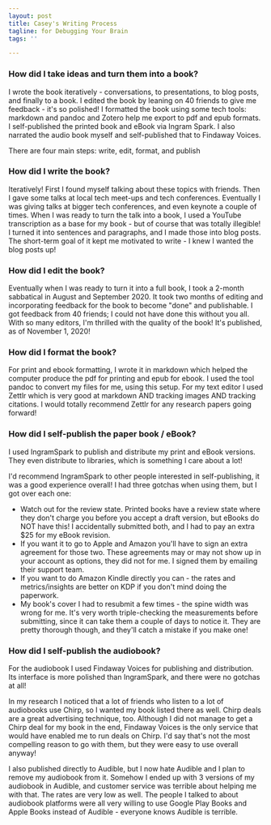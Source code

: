```yaml
---
layout: post
title: Casey's Writing Process
tagline: for Debugging Your Brain
tags: ''

---
```

### How did I take ideas and turn them into a book?

I wrote the book iteratively - conversations, to presentations, to blog posts, and finally to a book. I edited the book by leaning on 40 friends to give me feedback - it's so polished! I formatted the book using some tech tools: markdown and pandoc and Zotero help me export to pdf and epub formats. I self-published the printed book and eBook via Ingram Spark. I also narrated the audio book myself and self-published that to Findaway Voices.

There are four main steps: write, edit, format, and publish

### How did I write the book?

Iteratively! First I found myself talking about these topics with friends. Then I gave some talks at local tech meet-ups and tech conferences. Eventually I was giving talks at bigger tech conferences, and even keynote a couple of times. When I was ready to turn the talk into a book, I used a YouTube transcription as a base for my book - but of course that was totally illegible! I turned it into sentences and paragraphs, and I made those into blog posts. The short-term goal of it kept me motivated to write - I knew I wanted the blog posts up!

### How did I edit the book?

Eventually when I was ready to turn it into a full book, I took a 2-month sabbatical in August and September 2020. It took two months of editing and incorporating feedback for the book to become "done" and publishable. I got feedback from 40 friends; I could not have done this without you all. With so many editors, I'm thrilled with the quality of the book! It's published, as of November 1, 2020!

### How did I format the book?

For print and ebook formatting, I wrote it in markdown which helped the computer produce the pdf for printing and epub for ebook. I used the tool pandoc to convert my files for me, using this setup. For my text editor I used Zettlr which is very good at markdown AND tracking images AND tracking citations. I would totally recommend Zettlr for any research papers going forward!

### How did I self-publish the paper book / eBook?

I used IngramSpark to publish and distribute my print and eBook versions. They even distribute to libraries, which is something I care about a lot!

I'd recommend IngramSpark to other people interested in self-publishing, it was a good experience overall! I had three gotchas when using them, but I got over each one:

* Watch out for the review state. Printed books have a review state where they don't charge you before you accept a draft version, but eBooks do NOT have this! I accidentally submitted both, and I had to pay an extra $25 for my eBook revision.
* If you want it to go to Apple and Amazon you'll have to sign an extra agreement for those two. These agreements may or may not show up in your account as options, they did not for me. I signed them by emailing their support team.
* If you want to do Amazon Kindle directly you can - the rates and metrics/insights are better on KDP if you don't mind doing the paperwork.
* My book's cover I had to resubmit a few times - the spine width was wrong for me. It's very worth triple-checking the measurements before submitting, since it can take them a couple of days to notice it. They are pretty thorough though, and they'll catch a mistake if you make one!

### How did I self-publish the audiobook?

For the audiobook I used Findaway Voices for publishing and distribution. Its interface is more polished than IngramSpark, and there were no gotchas at all!

In my research I noticed that a lot of friends who listen to a lot of audiobooks use Chirp, so I wanted my book listed there as well. Chirp deals are a great advertising technique, too. Although I did not manage to get a Chirp deal for my book in the end, Findaway Voices is the only service that would have enabled me to run deals on Chirp. I'd say that's not the most compelling reason to go with them, but they were easy to use overall anyway!

I also published directly to Audible, but I now hate Audible and I plan to remove my audiobook from it. Somehow I ended up with 3 versions of my audiobook in Audible, and customer service was terrible about helping me with that. The rates are very low as well. The people I talked to about audiobook platforms were all very willing to use Google Play Books and Apple Books instead of Audible - everyone knows Audible is terrible.